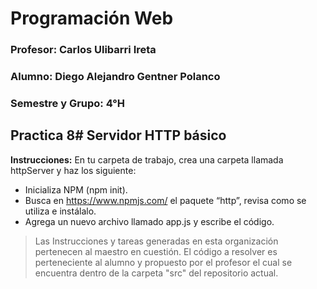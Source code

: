 # Programación Web



### Profesor: Carlos Ulibarri Ireta

### Alumno: Diego Alejandro Gentner Polanco

### Semestre y Grupo: 4°H



## Practica 8# Servidor HTTP básico

**Instrucciones:** En tu carpeta de trabajo, crea una carpeta llamada httpServer y haz los siguiente:

- Inicializa NPM (npm init).
- Busca en https://www.npmjs.com/ el paquete “http”, revisa como se utiliza e instálalo.
- Agrega un nuevo archivo llamado app.js y escribe el código.


> Las Instrucciones y tareas generadas en esta organización pertenecen al maestro en cuestión. El código a resolver es perteneciente al alumno y propuesto por el profesor el cual se encuentra dentro de la carpeta "src" del repositorio actual.